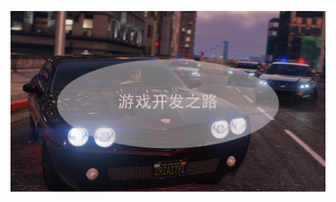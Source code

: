 ![GTA5](https://github.com/hahahuahai/GameProgrammerBooks/blob/master/pictures/%E5%B0%81%E9%9D%A2.png)

